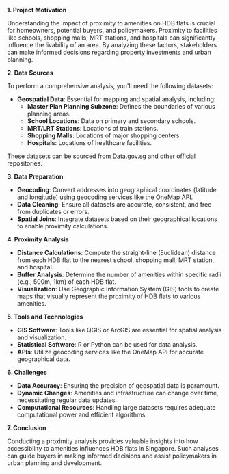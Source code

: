 **1. Project Motivation**

Understanding the impact of proximity to amenities on HDB flats is crucial for homeowners, potential buyers, and policymakers. Proximity to facilities like schools, shopping malls, MRT stations, and hospitals can significantly influence the livability of an area. By analyzing these factors, stakeholders can make informed decisions regarding property investments and urban planning.

**2. Data Sources**

To perform a comprehensive analysis, you'll need the following datasets:

- **Geospatial Data**: Essential for mapping and spatial analysis, including:
  - **Master Plan Planning Subzone**: Defines the boundaries of various planning areas.
  - **School Locations**: Data on primary and secondary schools.
  - **MRT/LRT Stations**: Locations of train stations.
  - **Shopping Malls**: Locations of major shopping centers.
  - **Hospitals**: Locations of healthcare facilities.

These datasets can be sourced from [Data.gov.sg](https://data.gov.sg/) and other official repositories.

**3. Data Preparation**

- **Geocoding**: Convert addresses into geographical coordinates (latitude and longitude) using geocoding services like the OneMap API.
- **Data Cleaning**: Ensure all datasets are accurate, consistent, and free from duplicates or errors.
- **Spatial Joins**: Integrate datasets based on their geographical locations to enable proximity calculations.

**4. Proximity Analysis**

- **Distance Calculations**: Compute the straight-line (Euclidean) distance from each HDB flat to the nearest school, shopping mall, MRT station, and hospital.
- **Buffer Analysis**: Determine the number of amenities within specific radii (e.g., 500m, 1km) of each HDB flat.
- **Visualization**: Use Geographic Information System (GIS) tools to create maps that visually represent the proximity of HDB flats to various amenities.

**5. Tools and Technologies**

- **GIS Software**: Tools like QGIS or ArcGIS are essential for spatial analysis and visualization.
- **Statistical Software**: R or Python can be used for data analysis.
- **APIs**: Utilize geocoding services like the OneMap API for accurate geographical data.

**6. Challenges**

- **Data Accuracy**: Ensuring the precision of geospatial data is paramount.
- **Dynamic Changes**: Amenities and infrastructure can change over time, necessitating regular data updates.
- **Computational Resources**: Handling large datasets requires adequate computational power and efficient algorithms.

**7. Conclusion**

Conducting a proximity analysis provides valuable insights into how accessibility to amenities influences HDB flats in Singapore. Such analyses can guide buyers in making informed decisions and assist policymakers in urban planning and development.


